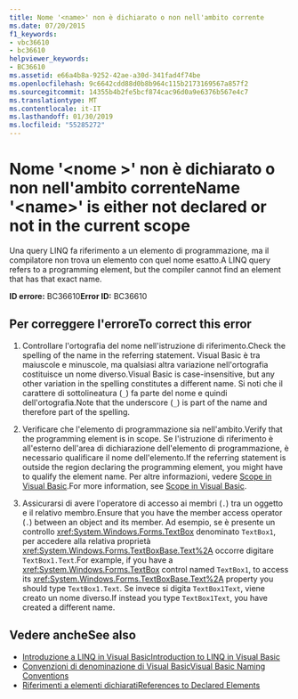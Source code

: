 ```yaml
---
title: Nome '<name>' non è dichiarato o non nell'ambito corrente
ms.date: 07/20/2015
f1_keywords:
- vbc36610
- bc36610
helpviewer_keywords:
- BC36610
ms.assetid: e66a4b8a-9252-42ae-a30d-341fad4f74be
ms.openlocfilehash: 9c6642cdd88d0b8b964c115b2173169567a857f2
ms.sourcegitcommit: 14355b4b2fe5bcf874cac96d0a9e6376b567e4c7
ms.translationtype: MT
ms.contentlocale: it-IT
ms.lasthandoff: 01/30/2019
ms.locfileid: "55285272"
---
```

# <a name="name-name-is-either-not-declared-or-not-in-the-current-scope"></a><span data-ttu-id="ce226-102">Nome '\<nome >' non è dichiarato o non nell'ambito corrente</span><span class="sxs-lookup"><span data-stu-id="ce226-102">Name '\<name>' is either not declared or not in the current scope</span></span>
<span data-ttu-id="ce226-103">Una query LINQ fa riferimento a un elemento di programmazione, ma il compilatore non trova un elemento con quel nome esatto.</span><span class="sxs-lookup"><span data-stu-id="ce226-103">A LINQ query refers to a programming element, but the compiler cannot find an element that has that exact name.</span></span>  
  
 <span data-ttu-id="ce226-104">**ID errore:** BC36610</span><span class="sxs-lookup"><span data-stu-id="ce226-104">**Error ID:** BC36610</span></span>  
  
## <a name="to-correct-this-error"></a><span data-ttu-id="ce226-105">Per correggere l'errore</span><span class="sxs-lookup"><span data-stu-id="ce226-105">To correct this error</span></span>  
  
1.  <span data-ttu-id="ce226-106">Controllare l'ortografia del nome nell'istruzione di riferimento.</span><span class="sxs-lookup"><span data-stu-id="ce226-106">Check the spelling of the name in the referring statement.</span></span> <span data-ttu-id="ce226-107">Visual Basic è tra maiuscole e minuscole, ma qualsiasi altra variazione nell'ortografia costituisce un nome diverso.</span><span class="sxs-lookup"><span data-stu-id="ce226-107">Visual Basic is case-insensitive, but any other variation in the spelling constitutes a different name.</span></span> <span data-ttu-id="ce226-108">Si noti che il carattere di sottolineatura (`_`) fa parte del nome e quindi dell'ortografia.</span><span class="sxs-lookup"><span data-stu-id="ce226-108">Note that the underscore (`_`) is part of the name and therefore part of the spelling.</span></span>  
  
2.  <span data-ttu-id="ce226-109">Verificare che l'elemento di programmazione sia nell'ambito.</span><span class="sxs-lookup"><span data-stu-id="ce226-109">Verify that the programming element is in scope.</span></span> <span data-ttu-id="ce226-110">Se l'istruzione di riferimento è all'esterno dell'area di dichiarazione dell'elemento di programmazione, è necessario qualificare il nome dell'elemento.</span><span class="sxs-lookup"><span data-stu-id="ce226-110">If the referring statement is outside the region declaring the programming element, you might have to qualify the element name.</span></span> <span data-ttu-id="ce226-111">Per altre informazioni, vedere [Scope in Visual Basic](../../visual-basic/programming-guide/language-features/declared-elements/scope.md).</span><span class="sxs-lookup"><span data-stu-id="ce226-111">For more information, see [Scope in Visual Basic](../../visual-basic/programming-guide/language-features/declared-elements/scope.md).</span></span>  
  
3.  <span data-ttu-id="ce226-112">Assicurarsi di avere l'operatore di accesso ai membri (`.`) tra un oggetto e il relativo membro.</span><span class="sxs-lookup"><span data-stu-id="ce226-112">Ensure that you have the member access operator (`.`) between an object and its member.</span></span> <span data-ttu-id="ce226-113">Ad esempio, se è presente un controllo <xref:System.Windows.Forms.TextBox> denominato `TextBox1`, per accedere alla relativa proprietà <xref:System.Windows.Forms.TextBoxBase.Text%2A> occorre digitare `TextBox1.Text`.</span><span class="sxs-lookup"><span data-stu-id="ce226-113">For example, if you have a <xref:System.Windows.Forms.TextBox> control named `TextBox1`, to access its <xref:System.Windows.Forms.TextBoxBase.Text%2A> property you should type `TextBox1.Text`.</span></span> <span data-ttu-id="ce226-114">Se invece si digita `TextBox1Text`, viene creato un nome diverso.</span><span class="sxs-lookup"><span data-stu-id="ce226-114">If instead you type `TextBox1Text`, you have created a different name.</span></span>  
  
## <a name="see-also"></a><span data-ttu-id="ce226-115">Vedere anche</span><span class="sxs-lookup"><span data-stu-id="ce226-115">See also</span></span>
- [<span data-ttu-id="ce226-116">Introduzione a LINQ in Visual Basic</span><span class="sxs-lookup"><span data-stu-id="ce226-116">Introduction to LINQ in Visual Basic</span></span>](../../visual-basic/programming-guide/language-features/linq/introduction-to-linq.md)
- [<span data-ttu-id="ce226-117">Convenzioni di denominazione di Visual Basic</span><span class="sxs-lookup"><span data-stu-id="ce226-117">Visual Basic Naming Conventions</span></span>](../../visual-basic/programming-guide/program-structure/naming-conventions.md)
- [<span data-ttu-id="ce226-118">Riferimenti a elementi dichiarati</span><span class="sxs-lookup"><span data-stu-id="ce226-118">References to Declared Elements</span></span>](../../visual-basic/programming-guide/language-features/declared-elements/references-to-declared-elements.md)
